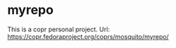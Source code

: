 myrepo
======

This is a copr personal project. Url: https://copr.fedoraproject.org/coprs/mosquito/myrepo/
